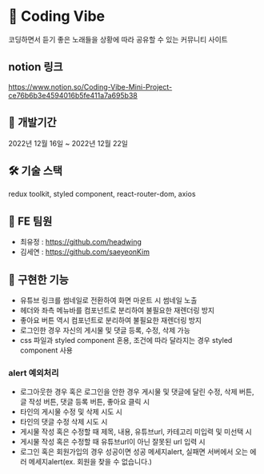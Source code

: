 # 🐬 Coding Vibe

코딩하면서 듣기 좋은 노래들을 상황에 따라 공유할 수 있는 커뮤니티 사이트



##  notion 링크

https://www.notion.so/Coding-Vibe-Mini-Project-ce76b6b3e4594016b5fe411a7a695b38



##  📆 개발기간

2022년 12월 16일 ~ 2022년 12월 22일



##  🛠️ 기술 스택

redux toolkit, styled component, react-router-dom, axios



##  👯 FE 팀원

- 최유정 : https://github.com/headwing
- 김세연 : https://github.com/saeyeonKim



##  👀 구현한 기능

- 유튜브 링크를 썸네일로 전환하여 화면 마운트 시 썸네일 노출
- 헤더와 좌측 메뉴바를 컴포넌트로 분리하여 불필요한 재렌더링 방지
- 좋아요 버튼 역시 컴포넌트로 분리하여 불필요한 재렌더링 방지
- 로그인한 경우 자신의 게시물 및 댓글 등록, 수정, 삭제 가능
- css 파일과 styled component 혼용, 조건에 따라 달라지는 경우 styled component 사용

### alert 예외처리
- 로그아웃한 경우 혹은 로그인을 안한 경우 게시물 및 댓글에 달린 수정, 삭제 버튼, 글 작성 버튼, 댓글 등록 버튼, 좋아요 클릭 시
- 타인의 게시물 수정 및 삭제 시도 시
- 타인의 댓글 수정 삭제 시도 시
- 게시물 작성 혹은 수정할 때 제목, 내용, 유튜브url, 카테고리 미입력 및 미선택 시 
- 게시물 작성 혹은 수정할 때 유튜브url이 아닌 잘못된 url 입력 시
- 로그인 혹은 회원가입의 경우 성공이면 성공 메세지alert, 실패면 서버에서 오는 에러 메세지alert(ex. 회원을 찾을 수 없습니다.)

